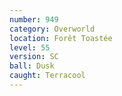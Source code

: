 ```yaml
---
number: 949
category: Overworld
location: Forêt Toastée
level: 55
version: SC
ball: Dusk
caught: Terracool
---
```

